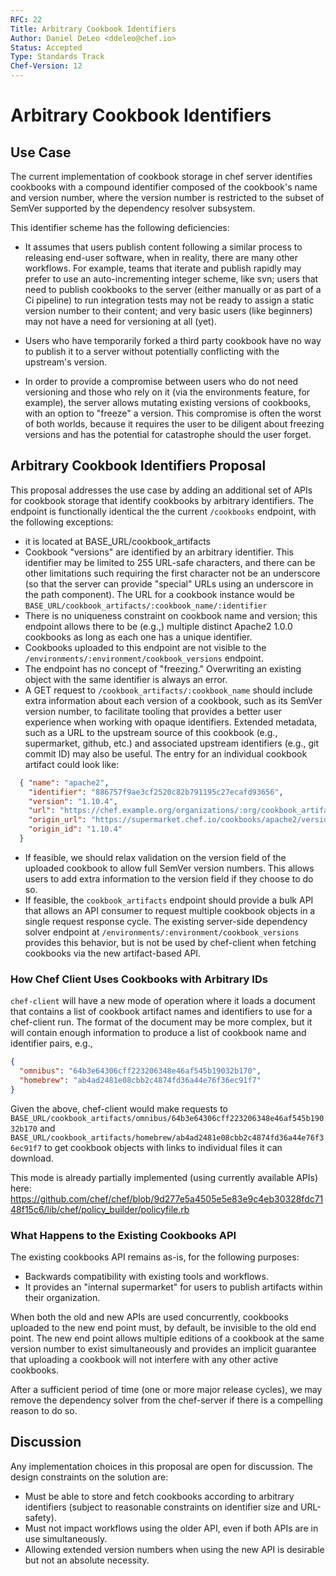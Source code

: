 ```yaml
---
RFC: 22
Title: Arbitrary Cookbook Identifiers
Author: Daniel DeLeo <ddeleo@chef.io>
Status: Accepted
Type: Standards Track
Chef-Version: 12
---
```


# Arbitrary Cookbook Identifiers

## Use Case

The current implementation of cookbook storage in chef server identifies
cookbooks with a compound identifier composed of the cookbook's name and
version number, where the version number is restricted to the subset of
SemVer supported by the dependency resolver subsystem.

This identifier scheme has the following deficiencies:

* It assumes that users publish content following a similar process to
releasing end-user software, when in reality, there are many other
workflows. For example, teams that iterate and publish rapidly may
prefer to use an auto-incrementing integer scheme, like svn; users that
need to publish cookbooks to the server (either manually or as part of a
Ci pipeline) to run integration tests may not be ready to assign a
static version number to their content; and very basic users (like
beginners) may not have a need for versioning at all (yet).

* Users who have temporarily forked a third party cookbook have no way
to publish it to a server without potentially conflicting with the
upstream's version.

* In order to provide a compromise between users who do not need
versioning and those who rely on it (via the environments feature, for
example), the server allows mutating existing versions of cookbooks,
with an option to "freeze" a version. This compromise is often the worst
of both worlds, because it requires the user to be diligent about
freezing versions and has the potential for catastrophe should the user
forget.

## Arbitrary Cookbook Identifiers Proposal

This proposal addresses the use case by adding an additional set of APIs
for cookbook storage that identify cookbooks by arbitrary identifiers.
The endpoint is functionally identical the the current `/cookbooks`
endpoint, with the following exceptions:

* it is located at BASE_URL/cookbook_artifacts
* Cookbook "versions" are identified by an arbitrary identifier. This
identifier may be limited to 255 URL-safe characters, and there can be
other limitations such requiring the first character not be an
underscore (so that the server can provide "special" URLs using an
underscore in the path component). The URL for a cookbook instance would
be `BASE_URL/cookbook_artifacts/:cookbook_name/:identifier`
* There is no uniqueness constraint on cookbook name and version; this
endpoint allows there to be (e.g.,) multiple distinct Apache2 1.0.0
cookbooks as long as each one has a unique identifier.
* Cookbooks uploaded to this endpoint are not visible to the
`/environments/:environment/cookbook_versions` endpoint.
* The endpoint has no concept of "freezing." Overwriting an existing
object with the same identifier is always an error.
* A GET request to `/cookbook_artifacts/:cookbook_name` should include
extra information about each version of a cookbook, such as its SemVer
version number, to facilitate tooling that provides a better user
experience when working with opaque identifiers. Extended metadata, such
as a URL to the upstream source of this cookbook (e.g., supermarket,
github, etc.) and associated upstream identifiers (e.g., git commit ID)
may also be useful. The entry for an individual cookbook artifact could
look like:

```json
  { "name": "apache2",
    "identifier": "886757f9ae3cf2520c82b791195c27ecafd93656",
    "version": "1.10.4",
    "url": "https://chef.example.org/organizations/:org/cookbook_artifacts/apache2/886757f9ae3cf2520c82b791195c27ecafd93656",
    "origin_url": "https://supermarket.chef.io/cookbooks/apache2/versions/1.10.4/download",
    "origin_id": "1.10.4"
  }
```

* If feasible, we should relax validation on the version field of the
uploaded cookbook to allow full SemVer version numbers. This allows
users to add extra information to the version field if they choose to do
so.
* If feasible, the `cookbook_artifacts` endpoint should provide a bulk
API that allows an API consumer to request multiple cookbook objects
in a single request response cycle. The existing server-side dependency
solver endpoint at `/environments/:environment/cookbook_versions`
provides this behavior, but is not be used by chef-client when
fetching cookbooks via the new artifact-based API.

### How Chef Client Uses Cookbooks with Arbitrary IDs

`chef-client` will have a new mode of operation where it loads a
document that contains a list of cookbook artifact names and identifiers
to use for a chef-client run. The format of the document may be more
complex, but it will contain enough information to produce a list of
cookbook name and identifier pairs, e.g.,

```json
{
  "omnibus": "64b3e64306cff223206348e46af545b19032b170",
  "homebrew": "ab4ad2481e08cbb2c4874fd36a44e76f36ec91f7"
}
```

Given the above, chef-client would make requests to
`BASE_URL/cookbook_artifacts/omnibus/64b3e64306cff223206348e46af545b19032b170`
and
`BASE_URL/cookbook_artifacts/homebrew/ab4ad2481e08cbb2c4874fd36a44e76f36ec91f7`
to get cookbook objects with links to individual files it can download.

This mode is already partially implemented (using currently available
APIs) here:
https://github.com/chef/chef/blob/9d277e5a4505e5e83e9c4eb30328fdc7148f15c6/lib/chef/policy_builder/policyfile.rb

### What Happens to the Existing Cookbooks API

The existing cookbooks API remains as-is, for the following purposes:

* Backwards compatibility with existing tools and workflows.
* It provides an "internal supermarket" for users to publish artifacts
within their organization.

When both the old and new APIs are used concurrently, cookbooks uploaded
to the new end point must, by default, be invisible to the old end
point. The new end point allows multiple editions of a cookbook at the
same version number to exist simultaneously and provides an implicit
guarantee that uploading a cookbook will not interfere with any other
active cookbooks.

After a sufficient period of time (one or more major release cycles), we
may remove the dependency solver from the chef-server if there is a
compelling reason to do so.

## Discussion

Any implementation choices in this proposal are open for discussion. The
design constraints on the solution are:

* Must be able to store and fetch cookbooks according to arbitrary
identifiers (subject to reasonable constraints on identifier size and
URL-safety).
* Must not impact workflows using the older API, even if both APIs are
in use simultaneously.
* Allowing extended version numbers when using the new API is desirable
but not an absolute necessity.

